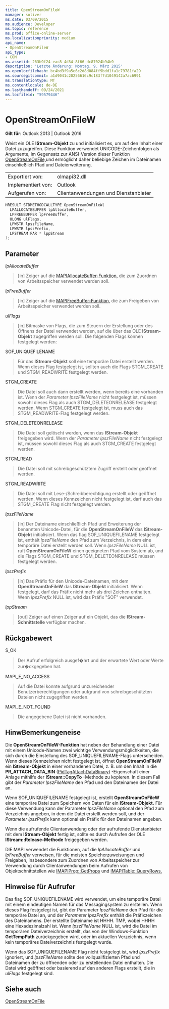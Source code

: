 ```yaml
---
title: OpenStreamOnFileW
manager: soliver
ms.date: 03/09/2015
ms.audience: Developer
ms.topic: reference
ms.prod: office-online-server
ms.localizationpriority: medium
api_name:
- OpenStreamOnFileW
api_type:
- COM
ms.assetid: 263b9f24-eac8-4d34-8f66-dc87024b94b9
description: 'Letzte Änderung: Montag, 9. März 2015'
ms.openlocfilehash: bc4bd3f9a5e6c2d8d084ff9bdd1fa1c79781fa29
ms.sourcegitcommit: a1d9041c20256616c9c183f7d1049142a7ac6991
ms.translationtype: MT
ms.contentlocale: de-DE
ms.lasthandoff: 09/24/2021
ms.locfileid: "59579446"
---
```

# <a name="openstreamonfilew"></a>OpenStreamOnFileW

  
  
**Gilt für**: Outlook 2013 | Outlook 2016 
  
Weist ein OLE **IStream-Objekt** zu und initialisiert es, um auf den Inhalt einer Datei zuzugreifen. Diese Funktion verwendet UNICODE-Zeichenfolgen als Argumente, im Gegensatz zur ANSI-Version dieser Funktion [OpenStreamOnFile,](openstreamonfile.md)und ermöglicht daher beliebige Zeichen im Dateinamen einschließlich Pfad und Dateierweiterung.
  
|||
|:-----|:-----|
|Exportiert von:  <br/> |olmapi32.dll  <br/> |
|Implementiert von:  <br/> |Outlook  <br/> |
|Aufgerufen von:  <br/> |Clientanwendungen und Dienstanbieter  <br/> |
   
```cpp
HRESULT STDMETHODCALLTYPE OpenStreamOnFileW(
  LPALLOCATEBUFFER lpAllocateBuffer,
  LPFREEBUFFER lpFreeBuffer,
  ULONG ulFlags,
  LPWSTR lpszFileName,
  LPWSTR lpszPrefix,
  LPSTREAM FAR * lppStream
);
```

## <a name="parameters"></a>Parameter

 _lpAllocateBuffer_
  
> [in] Zeiger auf die [MAPIAllocateBuffer-Funktion,](mapiallocatebuffer.md) die zum Zuordnen von Arbeitsspeicher verwendet werden soll. 
    
 _lpFreeBuffer_
  
> [in] Zeiger auf die [MAPIFreeBuffer-Funktion,](mapifreebuffer.md) die zum Freigeben von Arbeitsspeicher verwendet werden soll. 
    
 _ulFlags_
  
> [in] Bitmaske von Flags, die zum Steuern der Erstellung oder des Öffnens der Datei verwendet werden, auf die über das OLE **IStream-Objekt** zugegriffen werden soll. Die folgenden Flags können festgelegt werden: 
    
SOF_UNIQUEFILENAME
  
> Für das **IStream-Objekt** soll eine temporäre Datei erstellt werden. Wenn dieses Flag festgelegt ist, sollten auch die Flags STGM_CREATE und STGM_READWRITE festgelegt werden. 
    
STGM_CREATE
  
> Die Datei soll auch dann erstellt werden, wenn bereits eine vorhanden ist. Wenn der  _Parameter lpszFileName_ nicht festgelegt ist, müssen sowohl dieses Flag als auch STGM_DELETEONRELEASE festgelegt werden. Wenn STGM_CREATE festgelegt ist, muss auch das STGM_READWRITE-Flag festgelegt werden. 
    
STGM_DELETEONRELEASE
  
> Die Datei soll gelöscht werden, wenn das **IStream-Objekt** freigegeben wird. Wenn der  _Parameter lpszFileName_ nicht festgelegt ist, müssen sowohl dieses Flag als auch STGM_CREATE festgelegt werden. 
    
STGM_READ
  
> Die Datei soll mit schreibgeschütztem Zugriff erstellt oder geöffnet werden.
    
STGM_READWRITE
  
> Die Datei soll mit Lese-/Schreibberechtigung erstellt oder geöffnet werden. Wenn dieses Kennzeichen nicht festgelegt ist, darf auch das STGM_CREATE Flag nicht festgelegt werden.
    
 _lpszFileName_
  
> [in] Der Dateiname einschließlich Pfad und Erweiterung der benannten Unicode-Datei, für die **OpenStreamOnFileW** das **IStream-Objekt** initialisiert. Wenn das flag SOF_UNIQUEFILENAME festgelegt ist, enthält  _lpszFileName_ den Pfad zum Verzeichnis, in dem eine temporäre Datei erstellt werden soll. Wenn  _lpszFileName_ NULL ist, ruft **OpenStreamOnFileW** einen geeigneten Pfad vom System ab, und die Flags STGM_CREATE und STGM_DELETEONRELEASE müssen festgelegt werden. 
    
 _lpszPrefix_
  
> [in] Das Präfix für den Unicode-Dateinamen, mit dem **OpenStreamOnFileW** das **IStream-Objekt** initialisiert. Wenn festgelegt, darf das Präfix nicht mehr als drei Zeichen enthalten. Wenn  _lpszPrefix_ NULL ist, wird das Präfix "SOF" verwendet. 
    
 _lppStream_
  
> [out] Zeiger auf einen Zeiger auf ein Objekt, das die **IStream-Schnittstelle** verfügbar machen. 
    
## <a name="return-value"></a>Rückgabewert

S_OK
  
> Der Aufruf erfolgreich ausgef�hrt und der erwartete Wert oder Werte zur�ckgegeben hat.
    
MAPI_E_NO_ACCESS
  
> Auf die Datei konnte aufgrund unzureichender Benutzerberechtigungen oder aufgrund von schreibgeschützten Dateien nicht zugegriffen werden.
    
MAPI_E_NOT_FOUND
  
> Die angegebene Datei ist nicht vorhanden.
    
## <a name="remarks"></a>HinwBemerkungeneise

Die **OpenStreamOnFileW-Funktion** hat neben der Behandlung einer Datei mit einem Unicode-Namen zwei wichtige Verwendungsmöglichkeiten, die sich durch die Einstellung des SOF_UNIQUEFILENAME-Flags unterscheiden. Wenn dieses Kennzeichen nicht festgelegt ist, öffnet **OpenStreamOnFileW** ein **IStream-Objekt** in einer vorhandenen Datei, z. B. um den Inhalt in die **PR_ATTACH_DATA_BIN** ([PidTagAttachDataBinary](pidtagattachdatabinary-canonical-property.md)) -Eigenschaft einer Anlage mithilfe der **IStream::CopyTo** -Methode zu kopieren. In diesem Fall gibt der  _Parameter lpszFileName_ den Pfad und den Dateinamen der Datei an. 
  
Wenn SOF_UNIQUEFILENAME festgelegt ist, erstellt **OpenStreamOnFileW** eine temporäre Datei zum Speichern von Daten für ein **IStream-Objekt.** Für diese Verwendung kann der Parameter  _lpszFileName_ optional den Pfad zum Verzeichnis angeben, in dem die Datei erstellt werden soll, und der  _Parameter lpszPrefix_ kann optional ein Präfix für den Dateinamen angeben. 
  
Wenn die aufrufende Clientanwendung oder der aufrufende Dienstanbieter mit dem **IStream-Objekt** fertig ist, sollte es durch Aufrufen der OLE **IStream::Release-Methode** freigegeben werden. 
  
DIE MAPI verwendet die Funktionen, auf die _lpAllocateBuffer_ und _lpFreeBuffer_ verweisen, für die meisten Speicherzuweisungen und Freigaben, insbesondere zum Zuordnen von Arbeitsspeicher zur Verwendung durch Clientanwendungen beim Aufrufen von Objektschnittstellen wie [IMAPIProp::GetProps](imapiprop-getprops.md) und [IMAPITable::QueryRows.](imapitable-queryrows.md) 
  
## <a name="notes-to-callers"></a>Hinweise für Aufrufer

Das flag SOF_UNIQUEFILENAME wird verwendet, um eine temporäre Datei mit einem eindeutigen Namen für das Messagingsystem zu erstellen. Wenn dieses Flag festgelegt ist, gibt der Parameter  _lpszFileName_ den Pfad für die temporäre Datei an, und der  _Parameter lpszPrefix_ enthält die Präfixzeichen des Dateinamens. Der erstellte Dateiname ist <prefix> HHHH. TMP, wobei HHHH eine Hexadezimalzahl ist. Wenn _lpszFileName_ NULL ist, wird die Datei im temporären Dateiverzeichnis erstellt, das von der Windows-Funktion **GetTempPath** zurückgegeben wird, oder im aktuellen Verzeichnis, wenn kein temporäres Dateiverzeichnis festgelegt wurde.
  
Wenn das SOF_UNIQUEFILENAME Flag nicht festgelegt ist, wird  _lpszPrefix_ ignoriert, und  _lpszFileName_ sollte den vollqualifizierten Pfad und Dateinamen der zu öffnenden oder zu erstellenden Datei enthalten. Die Datei wird geöffnet oder basierend auf den anderen Flags erstellt, die in  _ulFlags_ festgelegt sind.
  
## <a name="see-also"></a>Siehe auch



[OpenStreamOnFile](openstreamonfile.md)


